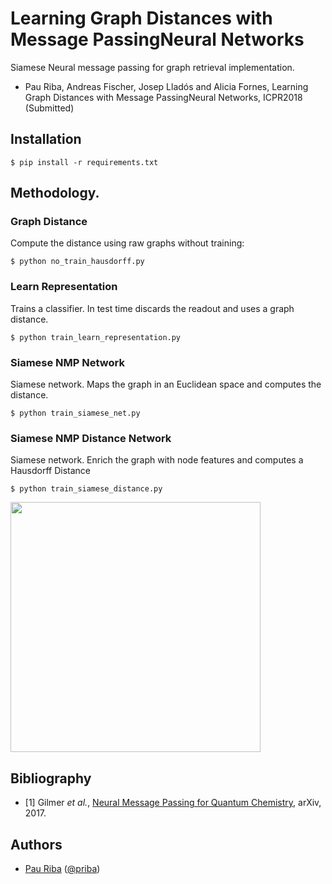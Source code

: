 # Learning Graph Distances with Message PassingNeural Networks

Siamese Neural message passing for graph retrieval implementation.

* Pau Riba, Andreas Fischer, Josep Lladós and Alicia Fornes, Learning Graph Distances with Message PassingNeural Networks, ICPR2018 (Submitted)

## Installation

    $ pip install -r requirements.txt

## Methodology.

### Graph Distance

Compute the distance using raw graphs without training:

    $ python no_train_hausdorff.py

### Learn Representation

Trains a classifier. In test time discards the readout and uses a graph distance.

    $ python train_learn_representation.py

### Siamese NMP Network

Siamese network. Maps the graph in an Euclidean space and computes the distance.

    $ python train_siamese_net.py


### Siamese NMP Distance Network

Siamese network. Enrich the graph with node features and computes a Hausdorff Distance

    $ python train_siamese_distance.py        

<img src="https://github.com/priba/siamese_ged/blob/master/readme_plots/pipeline.png" width="400">

## Bibliography
- [1] Gilmer *et al.*, [Neural Message Passing for Quantum Chemistry](https://arxiv.org/pdf/1704.01212.pdf), arXiv, 2017.

## Authors

* [Pau Riba](http://www.cvc.uab.es/people/priba/) ([@priba](https://github.com/priba))
